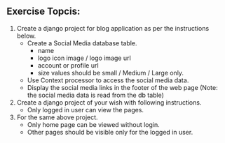 ## Exercise Topcis:

1. Create a django project for blog application as per the instructions below.
   - Create a Social Media database table.
      - name
      - logo icon image / logo image url
      - account or profile url
      - size values should be small / Medium / Large only.
   - Use Context processor to access the social media data.
   - Display the social media links in the footer of the web page (Note: the social media data is read from the db table)
2. Create a django project of your wish with following instructions.
   - Only logged in user can view the pages.
3. For the same above project.
   - Only home page can be viewed without login.
   - Other pages should be visible only for the logged in user.